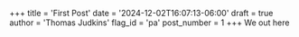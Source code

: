 +++
title = 'First Post'
date = '2024-12-02T16:07:13-06:00'
draft = true
author = 'Thomas Judkins'
flag_id = 'pa'
post_number = 1
+++
We out here
